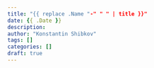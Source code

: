 ```yaml
---
title: "{{ replace .Name "-" " " | title }}"
date: {{ .Date }}
description: 
author: "Konstantin Shibkov"
tags: []
categories: []
draft: true
---
```


